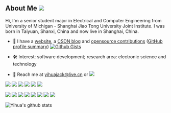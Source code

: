 ## About Me [![](https://visitor-badge.glitch.me/badge?page_id=yihuajack.visitor-badge)]()

Hi, I'm a senior student major in Electrical and Computer Engineering from University of Michigan - Shanghai Jiao Tong University Joint Institute. I was born in Taiyuan, Shanxi, China and now live in Shanghai, China.

- :sparkler: I have a [website](https://yihuajack.github.io), a [CSDN blog](https://blog.csdn.net/yihuajack) and [opensource contributions](https://yihuajack.github.io/PRs) ([GitHub profile summary](https://profile-summary-for-github.com/user/yihuajack)) [![Github Gists](https://img.shields.io/github/followers/yihuajack?color=0088ff&logoColor=blue&style=social)](https://gist.github.com/yihuajack)

- :hammer_and_wrench: Interest: software development; research area: electronic science and technology

- :speech_balloon: Reach me at <yihuajack@live.cn> or [![](https://img.shields.io/badge/Twitter-follow-1DA1F2.svg?logo=Twitter)](https://twitter.com/yihuajack)

[![](https://img.shields.io/badge/Windows-10-0078D6?style=flat-square&logo=Windows)](https://www.microsoft.com/en-us/windows/)
[![](https://img.shields.io/badge/Ubuntu-000000?style=flat-square&logo=Ubuntu)](https://ubuntu.com/)
[![](https://img.shields.io/badge/Visual%20Studio%20Code-007ACC?style=flat-square&logo=Visual-Studio-Code)](https://code.visualstudio.com/)
[![](https://img.shields.io/badge/Visual%20Studio-2022-5C2D91?style=flat-square&logo=Visual-Studio)](https://visualstudio.microsoft.com/)
[![](https://img.shields.io/badge/JetBrains%20Toolbox-000000?style=flat-square&logo=JetBrains)](https://www.jetbrains.com/)
[![](https://img.shields.io/badge/Vim-019733?style=flat-square&logo=Vim)](https://www.vim.org/)

[![](https://img.shields.io/badge/PowerShell-7-5391FE?style=flat-square&logo=PowerShell)](https://github.com/PowerShell/PowerShell/)
[![](https://img.shields.io/badge/C-000000?style=flat-square&logo=C)]()
[![](https://img.shields.io/badge/C++-00599C?style=flat-square&logo=C%2B%2B)](https://www.cplusplus.com/)
[![](https://img.shields.io/badge/Python-3-3776AB?style=flat-square&logo=Python)](https://www.python.org/)
[![](https://img.shields.io/badge/Wolfram%20Mathematica-12-DD1100?style=flat-square&logo=Wolfram-Mathematica)](https://www.wolfram.com/mathematica/)
[![](https://img.shields.io/badge/LaTeX-2e-008080?style=flat-square&logo=LaTeX)](https://www.latex-project.org/)
[![](https://img.shields.io/badge/Racket-9F1D20?style=flat-square&logo=Racket)](https://racket-lang.org/)
[![](https://img.shields.io/badge/TypeScript-3178C6?style=flat-square&logo=TypeScript)](https://www.typescriptlang.org/)

![Yihua's github stats](https://github-readme-stats.vercel.app/api?username=yihuajack&count_private=true&show_icons=true&theme=tokyonight)
